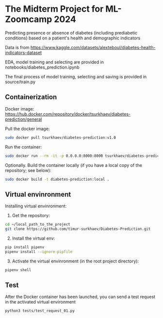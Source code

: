 # The Midterm Project for ML-Zoomcamp 2024

Predicting presence or absence of diabetes (including prediabetic conditions) based on a patient's health and demographic indicators

Data is from https://www.kaggle.com/datasets/alexteboul/diabetes-health-indicators-dataset

EDA, model training and selecting are provided in notebooks/diabetes_prediction.ipynb

The final process of model training, selecting and saving is provided in source/train.py



## Containerization

Docker image: https://hub.docker.com/repository/docker/tsurkhaev/diabetes-prediction/general

Pull the docker image: 
```bash
sudo docker pull tsurkhaev/diabetes-prediction:v1.0
```

Run the container: 
```bash
sudo docker run --rm -it -p 0.0.0.0:8000:8000 tsurkhaev/diabetes-prediction:v1.0
```

Optionally. Build the container locally (if you have a local copy of the repository; see below): 
```bash
sudo docker build -t diabetes-prediction:local .
```

## Virtual envinronment

Installing virtual envinronment:

1. Get the repository:
```bash
cd ~/local_path_to_the_project
git clone https://github.com/timur-surkhaev/Diabetes-Prediction.git
```

2. Install the virtual env:
```bash
pip install pipenv
pipenv install --ignore-pipfile
```

3. Activate the virtual envinronment (in the root project directory):
```bash
pipenv shell
```

## Test

After the Docker container has been launched, you can send a test request in the activated virtual environment
```bash
python3 tests/test_request_01.py
```

